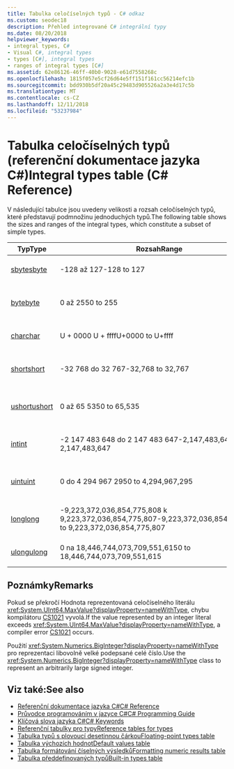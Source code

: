 ```yaml
---
title: Tabulka celočíselných typů - C# odkaz
ms.custom: seodec18
description: Přehled integrované C# integrální typy
ms.date: 08/20/2018
helpviewer_keywords:
- integral types, C#
- Visual C#, integral types
- types [C#], integral types
- ranges of integral types [C#]
ms.assetid: 62e86126-46ff-40b0-9028-e61d7558268c
ms.openlocfilehash: 1815f057e5cf26d64e5ff151f161cc56214efc1b
ms.sourcegitcommit: bdd930b5df20a45c29483d905526a2a3e4d17c5b
ms.translationtype: MT
ms.contentlocale: cs-CZ
ms.lasthandoff: 12/11/2018
ms.locfileid: "53237984"
---
```

# <a name="integral-types-table-c-reference"></a><span data-ttu-id="37f10-103">Tabulka celočíselných typů (referenční dokumentace jazyka C#)</span><span class="sxs-lookup"><span data-stu-id="37f10-103">Integral types table (C# Reference)</span></span>

<span data-ttu-id="37f10-104">V následující tabulce jsou uvedeny velikosti a rozsah celočíselných typů, které představují podmnožinu jednoduchých typů.</span><span class="sxs-lookup"><span data-stu-id="37f10-104">The following table shows the sizes and ranges of the integral types, which constitute a subset of simple types.</span></span>  
  
|<span data-ttu-id="37f10-105">Typ</span><span class="sxs-lookup"><span data-stu-id="37f10-105">Type</span></span>|<span data-ttu-id="37f10-106">Rozsah</span><span class="sxs-lookup"><span data-stu-id="37f10-106">Range</span></span>|<span data-ttu-id="37f10-107">Velikost</span><span class="sxs-lookup"><span data-stu-id="37f10-107">Size</span></span>|  
|----------|-----------|----------|  
|[<span data-ttu-id="37f10-108">sbyte</span><span class="sxs-lookup"><span data-stu-id="37f10-108">sbyte</span></span>](sbyte.md)|<span data-ttu-id="37f10-109">-128 až 127</span><span class="sxs-lookup"><span data-stu-id="37f10-109">-128 to 127</span></span>|<span data-ttu-id="37f10-110">8bitové celé číslo se znaménkem</span><span class="sxs-lookup"><span data-stu-id="37f10-110">Signed 8-bit integer</span></span>|  
|[<span data-ttu-id="37f10-111">byte</span><span class="sxs-lookup"><span data-stu-id="37f10-111">byte</span></span>](byte.md)|<span data-ttu-id="37f10-112">0 až 255</span><span class="sxs-lookup"><span data-stu-id="37f10-112">0 to 255</span></span>|<span data-ttu-id="37f10-113">Celé číslo bez znaménka 8 bitů</span><span class="sxs-lookup"><span data-stu-id="37f10-113">Unsigned 8-bit integer</span></span>|  
|[<span data-ttu-id="37f10-114">char</span><span class="sxs-lookup"><span data-stu-id="37f10-114">char</span></span>](char.md)|<span data-ttu-id="37f10-115">U + 0000 U + ffff</span><span class="sxs-lookup"><span data-stu-id="37f10-115">U+0000 to U+ffff</span></span>|<span data-ttu-id="37f10-116">16bitový znak Unicode</span><span class="sxs-lookup"><span data-stu-id="37f10-116">Unicode 16-bit character</span></span>|  
|[<span data-ttu-id="37f10-117">short</span><span class="sxs-lookup"><span data-stu-id="37f10-117">short</span></span>](short.md)|<span data-ttu-id="37f10-118">-32 768 do 32 767</span><span class="sxs-lookup"><span data-stu-id="37f10-118">-32,768 to 32,767</span></span>|<span data-ttu-id="37f10-119">16bitové celé číslo se znaménkem</span><span class="sxs-lookup"><span data-stu-id="37f10-119">Signed 16-bit integer</span></span>|  
|[<span data-ttu-id="37f10-120">ushort</span><span class="sxs-lookup"><span data-stu-id="37f10-120">ushort</span></span>](ushort.md)|<span data-ttu-id="37f10-121">0 až 65 535</span><span class="sxs-lookup"><span data-stu-id="37f10-121">0 to 65,535</span></span>|<span data-ttu-id="37f10-122">Celé číslo bez znaménka 16 bitů</span><span class="sxs-lookup"><span data-stu-id="37f10-122">Unsigned 16-bit integer</span></span>|  
|[<span data-ttu-id="37f10-123">int</span><span class="sxs-lookup"><span data-stu-id="37f10-123">int</span></span>](int.md)|<span data-ttu-id="37f10-124">-2 147 483 648 do 2 147 483 647</span><span class="sxs-lookup"><span data-stu-id="37f10-124">-2,147,483,648 to 2,147,483,647</span></span>|<span data-ttu-id="37f10-125">32bitové celé číslo se znaménkem</span><span class="sxs-lookup"><span data-stu-id="37f10-125">Signed 32-bit integer</span></span>|  
|[<span data-ttu-id="37f10-126">uint</span><span class="sxs-lookup"><span data-stu-id="37f10-126">uint</span></span>](uint.md)|<span data-ttu-id="37f10-127">0 do 4 294 967 295</span><span class="sxs-lookup"><span data-stu-id="37f10-127">0 to 4,294,967,295</span></span>|<span data-ttu-id="37f10-128">Nepodepsané 32bitové celé číslo</span><span class="sxs-lookup"><span data-stu-id="37f10-128">Unsigned 32-bit integer</span></span>|  
|[<span data-ttu-id="37f10-129">long</span><span class="sxs-lookup"><span data-stu-id="37f10-129">long</span></span>](long.md)|<span data-ttu-id="37f10-130">-9,223,372,036,854,775,808 k 9,223,372,036,854,775,807</span><span class="sxs-lookup"><span data-stu-id="37f10-130">-9,223,372,036,854,775,808 to 9,223,372,036,854,775,807</span></span>|<span data-ttu-id="37f10-131">64bitové celé číslo se znaménkem</span><span class="sxs-lookup"><span data-stu-id="37f10-131">Signed 64-bit integer</span></span>|  
|[<span data-ttu-id="37f10-132">ulong</span><span class="sxs-lookup"><span data-stu-id="37f10-132">ulong</span></span>](ulong.md)|<span data-ttu-id="37f10-133">0 na 18,446,744,073,709,551,615</span><span class="sxs-lookup"><span data-stu-id="37f10-133">0 to 18,446,744,073,709,551,615</span></span>|<span data-ttu-id="37f10-134">64-bit znaménka.</span><span class="sxs-lookup"><span data-stu-id="37f10-134">Unsigned 64-bit integer</span></span>|  

## <a name="remarks"></a><span data-ttu-id="37f10-135">Poznámky</span><span class="sxs-lookup"><span data-stu-id="37f10-135">Remarks</span></span>
  
<span data-ttu-id="37f10-136">Pokud se překročí Hodnota reprezentovaná celočíselného literálu <xref:System.UInt64.MaxValue?displayProperty=nameWithType>, chybu kompilátoru [CS1021](../../misc/cs1021.md) vyvolá.</span><span class="sxs-lookup"><span data-stu-id="37f10-136">If the value represented by an integer literal exceeds <xref:System.UInt64.MaxValue?displayProperty=nameWithType>, a compiler error [CS1021](../../misc/cs1021.md) occurs.</span></span>

<span data-ttu-id="37f10-137">Použití <xref:System.Numerics.BigInteger?displayProperty=nameWithType> pro reprezentaci libovolně velké podepsané celé číslo.</span><span class="sxs-lookup"><span data-stu-id="37f10-137">Use the <xref:System.Numerics.BigInteger?displayProperty=nameWithType> class to represent an arbitrarily large signed integer.</span></span>
  
## <a name="see-also"></a><span data-ttu-id="37f10-138">Viz také:</span><span class="sxs-lookup"><span data-stu-id="37f10-138">See also</span></span>

- [<span data-ttu-id="37f10-139">Referenční dokumentace jazyka C#</span><span class="sxs-lookup"><span data-stu-id="37f10-139">C# Reference</span></span>](../index.md)
- [<span data-ttu-id="37f10-140">Průvodce programováním v jazyce C#</span><span class="sxs-lookup"><span data-stu-id="37f10-140">C# Programming Guide</span></span>](../../programming-guide/index.md)
- [<span data-ttu-id="37f10-141">Klíčová slova jazyka C#</span><span class="sxs-lookup"><span data-stu-id="37f10-141">C# Keywords</span></span>](index.md)
- [<span data-ttu-id="37f10-142">Referenční tabulky pro typy</span><span class="sxs-lookup"><span data-stu-id="37f10-142">Reference tables for types</span></span>](reference-tables-for-types.md)
- [<span data-ttu-id="37f10-143">Tabulka typů s plovoucí desetinnou čárkou</span><span class="sxs-lookup"><span data-stu-id="37f10-143">Floating-point types table</span></span>](floating-point-types-table.md)
- [<span data-ttu-id="37f10-144">Tabulka výchozích hodnot</span><span class="sxs-lookup"><span data-stu-id="37f10-144">Default values table</span></span>](default-values-table.md)
- [<span data-ttu-id="37f10-145">Tabulka formátování číselných výsledků</span><span class="sxs-lookup"><span data-stu-id="37f10-145">Formatting numeric results table</span></span>](formatting-numeric-results-table.md)
- [<span data-ttu-id="37f10-146">Tabulka předdefinovaných typů</span><span class="sxs-lookup"><span data-stu-id="37f10-146">Built-in types table</span></span>](built-in-types-table.md)
